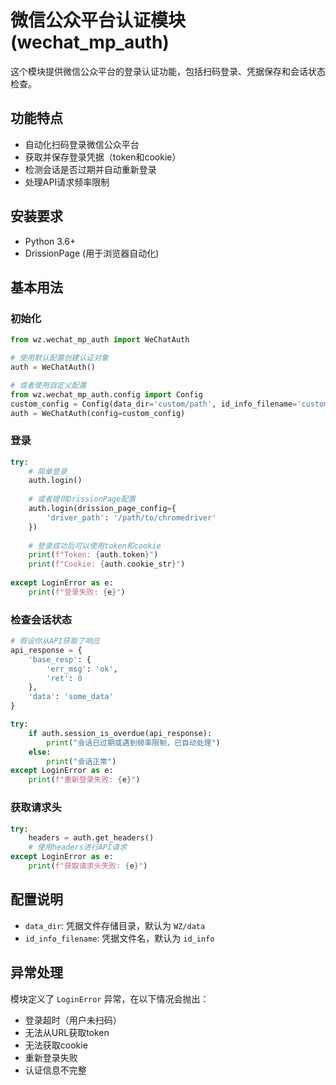 # 微信公众平台认证模块 (wechat_mp_auth)

这个模块提供微信公众平台的登录认证功能，包括扫码登录、凭据保存和会话状态检查。

## 功能特点

- 自动化扫码登录微信公众平台
- 获取并保存登录凭据（token和cookie）
- 检测会话是否过期并自动重新登录
- 处理API请求频率限制

## 安装要求

- Python 3.6+
- DrissionPage (用于浏览器自动化)

## 基本用法

### 初始化

```python
from wz.wechat_mp_auth import WeChatAuth

# 使用默认配置创建认证对象
auth = WeChatAuth()

# 或者使用自定义配置
from wz.wechat_mp_auth.config import Config
custom_config = Config(data_dir='custom/path', id_info_filename='custom_id_info')
auth = WeChatAuth(config=custom_config)
```

### 登录

```python
try:
    # 简单登录
    auth.login()
    
    # 或者提供DrissionPage配置
    auth.login(drission_page_config={
        'driver_path': '/path/to/chromedriver'
    })
    
    # 登录成功后可以使用token和cookie
    print(f"Token: {auth.token}")
    print(f"Cookie: {auth.cookie_str}")
    
except LoginError as e:
    print(f"登录失败: {e}")
```

### 检查会话状态

```python
# 假设你从API获取了响应
api_response = {
    'base_resp': {
        'err_msg': 'ok',
        'ret': 0
    },
    'data': 'some_data'
}

try:
    if auth.session_is_overdue(api_response):
        print("会话已过期或遇到频率限制，已自动处理")
    else:
        print("会话正常")
except LoginError as e:
    print(f"重新登录失败: {e}")
```

### 获取请求头

```python
try:
    headers = auth.get_headers()
    # 使用headers进行API请求
except LoginError as e:
    print(f"获取请求头失败: {e}")
```

## 配置说明

- `data_dir`: 凭据文件存储目录，默认为 `WZ/data`
- `id_info_filename`: 凭据文件名，默认为 `id_info`

## 异常处理

模块定义了 `LoginError` 异常，在以下情况会抛出：

- 登录超时（用户未扫码）
- 无法从URL获取token
- 无法获取cookie
- 重新登录失败
- 认证信息不完整 